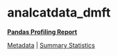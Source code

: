 # analcatdata_dmft

[**Pandas Profiling Report**](https://epistasislab.github.io/pmlb/profile/analcatdata_dmft.html)

[Metadata](metadata.yaml) | [Summary Statistics](summary_stats.tsv)

